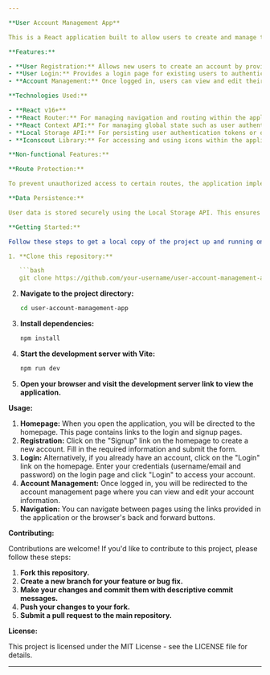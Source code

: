 ```yaml
---

**User Account Management App**

This is a React application built to allow users to create and manage their accounts. It provides functionality for user registration, login, and account information management.

**Features:**

- **User Registration:** Allows new users to create an account by providing necessary information such as username, email, and password.
- **User Login:** Provides a login page for existing users to authenticate themselves and access their accounts.
- **Account Management:** Once logged in, users can view and edit their account information, such as username, email, and password.

**Technologies Used:**

- **React v16+**
- **React Router:** For managing navigation and routing within the application.
- **React Context API:** For managing global state such as user authentication status.
- **Local Storage API:** For persisting user authentication tokens or other necessary data locally in the browser.
- **Iconscout Library:** For accessing and using icons within the application for better visual representation.

**Non-functional Features:**

**Route Protection:**

To prevent unauthorized access to certain routes, the application implements route protection. Users must be authenticated before accessing sensitive pages such as the account management page. Unauthorized users attempting to access protected routes will be redirected to the home page.

**Data Persistence:**

User data is stored securely using the Local Storage API. This ensures that even after refreshing the page or closing the browser, the user's account data remains saved locally. The application retrieves this data upon initialization, allowing users to seamlessly continue their sessions without losing any information.

**Getting Started:**

Follow these steps to get a local copy of the project up and running on your machine:

1. **Clone this repository:**

   ```bash
   git clone https://github.com/your-username/user-account-management-app.git
   ```

2. **Navigate to the project directory:**

   ```bash
   cd user-account-management-app
   ```

3. **Install dependencies:**

   ```bash
   npm install
   ```

4. **Start the development server with Vite:**

   ```bash
   npm run dev
   ```

5. **Open your browser and visit the development server link to view the application.**

**Usage:**

1. **Homepage:** When you open the application, you will be directed to the homepage. This page contains links to the login and signup pages.
2. **Registration:** Click on the "Signup" link on the homepage to create a new account. Fill in the required information and submit the form.
3. **Login:** Alternatively, if you already have an account, click on the "Login" link on the homepage. Enter your credentials (username/email and password) on the login page and click "Login" to access your account.
4. **Account Management:** Once logged in, you will be redirected to the account management page where you can view and edit your account information.
5. **Navigation:** You can navigate between pages using the links provided in the application or the browser's back and forward buttons.

**Contributing:**

Contributions are welcome! If you'd like to contribute to this project, please follow these steps:

1. **Fork this repository.**
2. **Create a new branch for your feature or bug fix.**
3. **Make your changes and commit them with descriptive commit messages.**
4. **Push your changes to your fork.**
5. **Submit a pull request to the main repository.**

**License:**

This project is licensed under the MIT License - see the LICENSE file for details.

---
```

